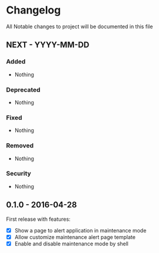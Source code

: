Changelog
===
All Notable changes to project will be documented in this file


## NEXT - YYYY-MM-DD

### Added
- Nothing

### Deprecated
- Nothing

### Fixed
- Nothing

### Removed
- Nothing

### Security
- Nothing

## 0.1.0 - 2016-04-28

First release with features:

- [x] Show a page to alert application in maintenance mode
- [x] Allow customize maintenance alert page template
- [x] Enable and disable maintenance mode by shell